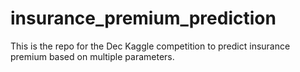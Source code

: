 # insurance_premium_prediction
This is the repo for the Dec Kaggle competition to predict insurance premium based on multiple parameters.
